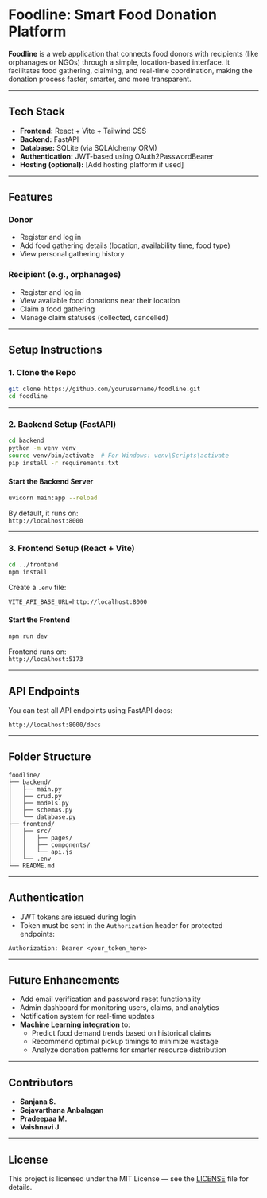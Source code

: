 # Foodline: Smart Food Donation Platform

**Foodline** is a web application that connects food donors with recipients (like orphanages or NGOs) through a simple, location-based interface. It facilitates food gathering, claiming, and real-time coordination, making the donation process faster, smarter, and more transparent.

---

## Tech Stack

- **Frontend:** React + Vite + Tailwind CSS  
- **Backend:** FastAPI  
- **Database:** SQLite (via SQLAlchemy ORM)  
- **Authentication:** JWT-based using OAuth2PasswordBearer  
- **Hosting (optional):** [Add hosting platform if used]

---

## Features

### Donor
- Register and log in
- Add food gathering details (location, availability time, food type)
- View personal gathering history

### Recipient (e.g., orphanages)
- Register and log in
- View available food donations near their location
- Claim a food gathering
- Manage claim statuses (collected, cancelled)

---

## Setup Instructions

### 1. Clone the Repo

```bash
git clone https://github.com/yourusername/foodline.git
cd foodline
```

---

### 2. Backend Setup (FastAPI)

```bash
cd backend
python -m venv venv
source venv/bin/activate  # For Windows: venv\Scripts\activate
pip install -r requirements.txt
```

#### Start the Backend Server

```bash
uvicorn main:app --reload
```

By default, it runs on:  
`http://localhost:8000`

---

### 3. Frontend Setup (React + Vite)

```bash
cd ../frontend
npm install
```

Create a `.env` file:

```env
VITE_API_BASE_URL=http://localhost:8000
```

#### Start the Frontend

```bash
npm run dev
```

Frontend runs on:  
`http://localhost:5173`

---

## API Endpoints

You can test all API endpoints using FastAPI docs:

`http://localhost:8000/docs`

---

## Folder Structure

```
foodline/
├── backend/
│   ├── main.py
│   ├── crud.py
│   ├── models.py
│   ├── schemas.py
│   └── database.py
├── frontend/
│   ├── src/
│   │   ├── pages/
│   │   ├── components/
│   │   └── api.js
│   └── .env
└── README.md
```

---

## Authentication

- JWT tokens are issued during login
- Token must be sent in the `Authorization` header for protected endpoints:

```
Authorization: Bearer <your_token_here>
```

---

## Future Enhancements

- Add email verification and password reset functionality
- Admin dashboard for monitoring users, claims, and analytics
- Notification system for real-time updates
- **Machine Learning integration** to:
  - Predict food demand trends based on historical claims
  - Recommend optimal pickup timings to minimize wastage
  - Analyze donation patterns for smarter resource distribution

---

## Contributors

- **Sanjana S.**
- **Sejavarthana Anbalagan**
- **Pradeepaa M.**
- **Vaishnavi J.** 

---

## License

This project is licensed under the MIT License — see the [LICENSE](LICENSE) file for details.
